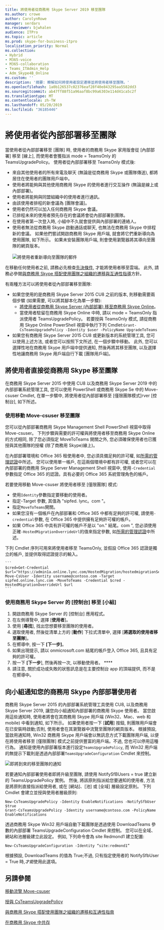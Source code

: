 ```yaml
---
title: 將使用者從商務用 Skype Server 2019 移至團隊
ms.author: crowe
author: CarolynRowe
manager: serdars
ms.reviewer: bjwhalen
audience: ITPro
ms.topic: article
ms.prod: skype-for-business-itpro
localization_priority: Normal
ms.collection:
- Hybrid
- M365-voice
- M365-collaboration
- Teams_ITAdmin_Help
- Adm_Skype4B_Online
ms.custom: ''
description: '摘要: 瞭解如何將使用者設定遷移並將使用者移至團隊。'
ms.openlocfilehash: 1a0b126537c02376eaf28f40e843295aa5582dd3
ms.sourcegitcommit: ab47ff88f51a96aaf8bc99a6303e114d41ca5c2f
ms.translationtype: MT
ms.contentlocale: zh-TW
ms.lasthandoff: 05/20/2019
ms.locfileid: "36185446"
---
```

# <a name="move-users-from-on-premises-to-teams"></a>將使用者從內部部署移至團隊

當使用者從內部部署移至 [團隊] 時, 使用者的商務用 Skype 家用版會從 [內部部署] 移至 [線上], 而使用者會獲指派 mode = TeamsOnly 的 TeamsUpgradePolicy。  使用者從內部部署移至 TeamsOnly 模式後:

- 來自其他使用者的所有來電及聊天 (無論是從商務用 Skype 或團隊傳送), 都將居住在使用者的團隊用戶端中。
- 使用者將能夠與其他使用商務用 Skype 的使用者進行交互操作 (無論是線上或內部部署)。
- 使用者將能夠與同盟組織中的使用者進行通訊。
- 由該使用者排程的新會議為 [團隊會議]。
- 使用者仍然可以加入任何商務用 Skype 會議。
- 已排程未來的使用者預先存在的會議將會從內部部署到團隊。
- 在使用者第一次登入時, 小組中不久就會提供與內部部署的連絡人。
- 使用者無法從商務用 Skype 啟動通話或聊天, 也無法在商務用 Skype 中排程新的會議。 如果他們嘗試開啟商務用 Skype 用戶端, 就會將它們重新導向為使用團隊, 如下所示。 如果未安裝團隊用戶端, 則會使用瀏覽器將其導向至團隊的網頁版本。<br><br>
    ![將使用者重新導向至團隊的郵件](../media/go-to-teams-page.png)

在移動任何使用者之前, 請務必先檢查[先決條件](move-users-between-on-premises-and-cloud.md#prerequisites), 才能將使用者移至雲端。 此外, 請務必參閱[與商務用 Skype 搭配使用團隊之組織的遷移與互通性指導](/microsoftteams/migration-interop-guidance-for-teams-with-skype)方針。

有兩種方法可以將使用者從內部部署移至團隊:

- 如果您使用的是商務用 Skype Server 2015 CU8 之前的版本, 則移動需要兩個步驟 (如果需要, 可以將其腳本化為單一步驟):
  - [將使用者從商務用 Skype Server (內部部署) 移至商務用 Skype Online](move-users-from-on-premises-to-skype-for-business-online.md)。
  - 當使用者駐留在商務用 Skype Online 中時, 請以 mode = TeamsOnly 指派使用者 TeamsUpgradePolicy。 若要授與 TeamsOnly 模式, 請從商務用 Skype Online PowerShell 視窗中執行下列 Cmdlet:`Grant-CsTeamsUpgradePolicy -Identity $user -PolicyName UpgradeToTeams`
- 如果您有商務用 Skype Server 2015 CU8 或更新版本的系統管理工具, 您可以使用上述方法, 或者您可以按照下文所述, 在一個步驟中移動。 此外, 您可以選擇性地在商務用 Skype 用戶端中提供通知, 然後再將其移至團隊, 以及選擇性地讓商務用 Skype 用戶端自行下載 [團隊用戶端]。

## <a name="move-a-user-directly-from-skype-for-business-on-premises-to-teams-only"></a>將使用者直接從商務用 Skype 移至團隊

在商務用 Skype Server 2015 中使用 CU8 以及商務用 Skype Server 2019 中的內部部署系統管理工具, 您可以使用 PowerShell 或商務用 Skype Se 中的 Move-csuser Cmdlet, 在單一步驟中, 將使用者從內部部署移至 [僅限團隊模式]rver [控制台], 如下所述。

### <a name="move-to-teams-using-move-csuser"></a>使用移動 Move-csuser 移至團隊

您可以從內部部署商務用 Skype Management Shell PowerShell 視窗中取得 Move-csuser。 下列步驟與需要的許可權與將使用者移至商務用 Skype Online 的方式相同, 除了您必須指定 MoveToTeams 開關之外, 您必須確保使用者也已獲授與其他團隊的授權 (除了商務用 Skype)線上)。

在內部部署環境和 Office 365 租使用者中, 您必須具備足夠的許可權, 如[所需的管理認證](move-users-between-on-premises-and-cloud.md#required-administrative-credentials)中所述。 您可以使用單一帳戶, 在這兩個環境中都有許可權, 或者您可以在內部部署的商務用 Skype Server Management Shell 視窗中, 使用`-Credential`參數指定 Office 365 的認證。具有必要的 Office 365 系統管理角色的帳戶。

若要使用移動 Move-csuser 將使用者移至 [僅限團隊] 模式:

- 使用`Identity`參數指定要移動的使用者。
- 指定-Target 參數, 其值為 "sipfed. lync。<span>com "。
- 指定`MoveToTeams`開關。
- 如果您沒有一個帳戶在內部部署和 Office 365 中都有足夠的許可權, 請使用`-credential`參數, 在 Office 365 中提供擁有足夠許可權的帳戶。
- 如果 Office 365 中具有許可權的帳戶不是以 "on." 結尾。<span>com ", 您必須使用正確`-HostedMigrationOverrideUrl`的值來指定參數, 如[所需的管理認證](move-users-between-on-premises-and-cloud.md#required-administrative-credentials)中所述。

下列 Cmdlet 序列可用來將使用者移至 TeamsOnly, 並假設 Office 365 認證是獨立的帳戶, 並提供取得認證提示的輸入。

    ```
    $cred=Get-Credential
    $url="https://admin1a.online.lync.com/HostedMigration/hostedmigrationService.svc"
    Move-CsUser -Identity username@contoso.com -Target sipfed.online.lync.com -MoveToTeams -Credential $cred -HostedMigrationOverrideUrl $url
    ```

### <a name="move-to-teams-using-skype-for-business-server-control-panel"></a>使用商務用 Skype Server 的 [控制台] 移至 [小組]

1. 開啟商務用 Skype Server 的 [控制台] 應用程式。
2. 在左側導覽中, 選擇 [**使用者**]。
3. 使用 [**尋找**], 找出您想要移至團隊的使用者。
4. 選取使用者, 然後從清單上方的 [**動作**] 下拉式清單中, 選擇 [**將選取的使用者移至團隊**]。
5. 在嚮導中, 按一下 **[下一步]**。
6. 如果出現提示, 請以 onmicrosoft.com 結尾的帳戶登入 Office 365, 且具有足夠的許可權。
7. 按一下 **[下一步**], 然後再按一次, 以移動使用者。 ****
8. 請注意, 關於成功或失敗的狀態訊息是在主要控制台 app 的頂端提供, 而不是在嚮導中。

## <a name="notify-your-skype-for-business-on-premises-users-of-the-upcoming-move-to-teams"></a>向小組通知您的商務用 Skype 內部部署使用者

商務用 Skype Server 2015 的內部部署系統管理工具使用 CU8, 以及商務用 Skype Server 2019, 讓您向小組通知內部部署的商務用 Skype 使用者。 當您啟用這些通知時, 使用者將會在其商務用 Skype 用戶端 (Win32、Mac、web 和 mobile) 中看到通知, 如下所示。 如果使用者按一下 [**試用**] 按鈕, 則團隊用戶端會在已安裝時啟動;否則, 使用者會在其瀏覽器中流覽至團隊的網頁版本。 根據預設, 當啟用通知時, Win32 商務用 Skype 用戶端會以無訊息方式下載團隊用戶端, 以便在將使用者移至 [僅限團隊] 模式之前提供豐富的用戶端。不過, 您也可以停用這種行為。  通知是使用內部部署版本進行設定`TeamsUpgradePolicy`, 而 Win32 用戶端的無提示下載則是透過內部部署`TeamsUpgradeConfiguration` Cmdlet 來控制。

![即將到來的移至團隊的通知](../media/teams-upgrade-notification.png)

若要通知內部部署使用者即將升級至團隊, 請使用 NotifySfBUsers = true 建立新的 TeamsUpgradePolicy 實例。 然後, 將該原則指派給您要通知的使用者, 方法是將原則直接指派給使用者, 或在 [網站]、[池] 或 [全域] 層級設定原則。 下列 Cmdlet 會建立並授與使用者層級原則:

```
New-CsTeamsUpgradePolicy -Identity EnableNotifications -NotifySfbUser $true
Grant-CsTeamsUpgradePolicy -Identity username@contoso.com -PolicyName EnableNotifications
```

透過商務用 Skype Win32 用戶端自動下載團隊是透過使用 DownloadTeams 參數的內部部署 TeamsUpgradeConfiguration Cmdlet 來控制。 您可以在全域、網站和池層級建立此設定。 例如, 下列命令會為 site Redmond1 建立配置:

`New-CsTeamsUpgradeConfiguration -Identity “site:redmond1”`

根據預設, DownloadTeams 的值為 True;不過, 只有指定使用者的 NotifySfbUser = True 時,*才能*使用此選項。

## <a name="see-also"></a>另請參閱

[移動流覽 Move-csuser](https://docs.microsoft.com/en-us/powershell/module/skype/move-csuser)

[授與 CsTeamsUpgradePolicy](https://docs.microsoft.com/en-us/powershell/module/skype/grant-csteamsupgradepolicy
)

[與商務用 Skype 搭配使用團隊之組織的遷移和互通性指南](/microsoftteams/migration-interop-guidance-for-teams-with-skype)

[在商務用 Skype 中共存](/microsoftteams/coexistence-chat-calls-presence)
